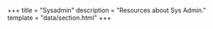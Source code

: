 +++
title = "Sysadmin"
description = "Resources about Sys Admin."
template = "data/section.html"
+++
